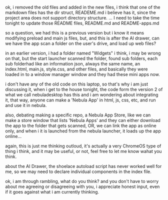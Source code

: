 ok, i removed the old files and added in the new files, i think that one of the markdown files has the dir struct, READEME.md i believe has it, since the project area does not support directory structure.   ... I need to take the time tonight to update those README files, README.md and README-apps.md

so a question, we had this is a previous version but i know it means modifying preload and main js files, but, and this is after the AI drawer, can we have the app scan a folder on the user's drive, and load up web files?

in an earlier version, i had a folder named "Widgets" i think, i may be wrong on that,  but the start launcher scanned the folder, found sub folders, each sub folderhad like an information json, always the same name, an index.html, main.js, style.css, and other files, and basically they were loaded in to a window manager window and they had these mini apps now.  

i don't have any of the old code on this laptop, so that's why i am just discussing it, when i get to the house tonight, the code form the version 2 of what we call nebuladesktop has this and i am wondering about integrating it, that way, anyone can make a 'Nebula App' in html, js, css, etc, and run and use it in nebula.

also, debating making a specific repo, a Nebula App Store, like we can make a store window that lists 'Nebula Apps' and they can either download the app to the folder that gets scanned, OR, we can link the app as online only, and when i it is launched from the nebula launcher, it loads up the app online...

again, this is just me thinking outloud, it's actually a very ChromeOS type of thing i think, and it may be useful, or not, feel free to let me know wahat you think.

about the AI Drawer, the shoelace autoload script has never worked well for me, so we may need to declare individual components in the index file.  

ok, i am through rambling, what do you think?  and you don't have to worry about me agreeing or disagreeing with you, i appreciate honest input, even if it goes against what i am currently thinking.